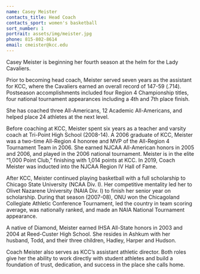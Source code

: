 ```yaml
---
name: Casey Meister
contacts_title: Head Coach
contacts_sport: women's basketball
sort_number: 1
portrait: assets/img/meister.jpg
phone: 815‑802‑8614
email: cmeister@kcc.edu
---
```

Casey Meister is beginning her fourth season at the helm for the Lady Cavaliers.

Prior to becoming head coach, Meister served seven years as the assistant for KCC, where the Cavaliers earned an overall record of 147-59 (.714). Postseason accomplishments included four Region 4 Championship titles, four national tournament appearances including a 4th and 7th place finish.

She has coached three All-Americans, 12 Academic All-Americans, and helped place 24 athletes at the next level.

Before coaching at KCC, Meister spent six years as a teacher and varsity coach at Tri-Point High School (2008-14). A 2006 graduate of KCC, Meister was a two-time All-Region 4 honoree and MVP of the All-Region 4 Tournament Team in 2006. She earned NJCAA All-American honors in 2005 and 2006, and played in the 2006 national tournament. Meister is in the elite &ldquo;1,000 Point Club,&rdquo; finishing with 1,014 points at KCC. In 2019, Coach Meister was inducted into the NJCAA Region IV Hall of Fame.

After KCC, Meister continued playing basketball with a full scholarship to Chicago State University (NCAA Div. I). Her competitive mentality led her to Olivet Nazarene University (NAIA Div. I) to finish her senior year on scholarship. During that season (2007-08), ONU won the Chicagoland Collegiate Athletic Conference Tournament, led the country in team scoring average, was nationally ranked, and made an NAIA National Tournament appearance.

A native of Diamond, Meister earned IHSA All-State honors in 2003 and 2004 at Reed-Custer High School. She resides in Ashkum with her husband, Todd, and their three children, Hadley, Harper and Hudson.

Coach Meister also serves as KCC’s assistant athletic director. Both roles give her the ability to work directly with student athletes and build a foundation of trust, dedication, and success in the place she calls home.
